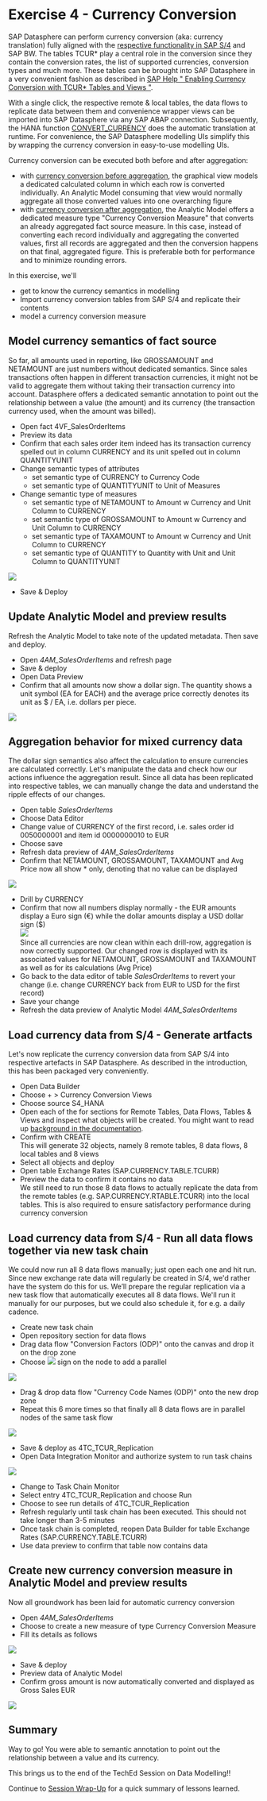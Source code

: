 # Exercise 4 - Currency Conversion

SAP Datasphere can perform currency conversion (aka: currency translation) fully aligned with the [respective functionality in SAP S/4](https://help.sap.com/docs/SAP_S4HANA_ON-PREMISE/8fbeed5f2046489696a50ac7fd76f9c6/d16ebe532789b44ce10000000a174cb4.html?locale=en-US) and SAP BW. The tables TCUR\* play a central role in the conversion since they contain the conversion rates, the list of supported currencies, conversion types and much more. These tables can be brought into SAP Datasphere in a very convenient fashion as described in [SAP Help " Enabling Currency Conversion with TCUR\* Tables and Views "](https://help.sap.com/docs/SAP_DATASPHERE/c8a54ee704e94e15926551293243fd1d/b462239ffb644d9baab4442a10a72edf.html).

With a single click, the respective remote & local tables, the data flows to replicate data between them and convenience wrapper views can be imported into SAP Datasphere via any SAP ABAP connection. Subsequently, the HANA function [CONVERT_CURRENCY](https://help.sap.com/docs/HANA_SERVICE_CF/7c78579ce9b14a669c1f3295b0d8ca16/d22d746ed2951014bb7fb0114ffdaf96.html) does the automatic translation at runtime. For convenience, the SAP Datasphere modelling UIs simplify this by wrapping the currency conversion in easy-to-use modelling UIs.

Currency conversion can be executed both before and after aggregation:

-   with [currency conversion before aggregation](https://help.sap.com/docs/SAP_DATASPHERE/c8a54ee704e94e15926551293243fd1d/6e3d8bed7ece4c27ba10e2cc523915fe.html), the graphical view models a dedicated calculated column in which each row is converted individually. An Analytic Model consuming that view would normally aggregate all those converted values into one overarching figure
-   with [currency conversion after aggregation](https://help.sap.com/docs/SAP_DATASPHERE/c8a54ee704e94e15926551293243fd1d/ec00efb338f3421a87dab4006d7ce6c8.html), the Analytic Model offers a dedicated measure type "Currency Conversion Measure" that converts an already aggregated fact source measure. In this case, instead of converting each record individually and aggregating the converted values, first all records are aggregated and then the conversion happens on that final, aggregated figure. This is preferable both for performance and to minimize rounding errors.

In this exercise, we'll

-   get to know the currency semantics in modelling
-   Import currency conversion tables from SAP S/4 and replicate their contents
-   model a currency conversion measure

## Model currency semantics of fact source

So far, all amounts used in reporting, like GROSSAMOUNT and NETAMOUNT are just numbers without dedicated semantics. Since sales transactions often happen in different transaction currencies, it might not be valid to aggregate them without taking their transaction currency into account. Datasphere offers a dedicated semantic annotation to point out the relationship between a value (the amount) and its currency (the transaction currency used, when the amount was billed).

-   Open fact 4VF_SalesOrderItems
-   Preview its data
-   Confirm that each sales order item indeed has its transaction currency spelled out in column CURRENCY and its unit spelled out in column QUANTITYUNIT
-   Change semantic types of attributes
    -   set semantic type of CURRENCY to Currency Code
    -   set semantic type of QUANTITYUNIT to Unit of Measures
-   Change semantic type of measures
    -   set semantic type of NETAMOUNT to Amount w Currency and Unit Column to CURRENCY
    -   set semantic type of GROSSAMOUNT to Amount w Currency and Unit Column to CURRENCY
    -   set semantic type of TAXAMOUNT to Amount w Currency and Unit Column to CURRENCY
    -   set semantic type of QUANTITY to Quantity with Unit and Unit Column to QUANTITYUNIT

![](media/e0b946cc9d7b3d98f19b9eedbe68b064.png)

-   Save & Deploy

## Update Analytic Model and preview results

Refresh the Analytic Model to take note of the updated metadata. Then save and deploy.

-   Open *4AM_SalesOrderItems* and refresh page
-   Save & deploy
-   Open Data Preview
-   Confirm that all amounts now show a dollar sign. The quantity shows a unit symbol (EA for EACH) and the average price correctly denotes its unit as \$ / EA, i.e. dollars per piece.

![](media/c3f4a57d9b483e0a7c800ad5f7b70a95.png)

## Aggregation behavior for mixed currency data

The dollar sign semantics also affect the calculation to ensure currencies are calculated correctly. Let's manipulate the data and check how our actions influence the aggregation result. Since all data has been replicated into respective tables, we can manually change the data and understand the ripple effects of our changes.

-   Open table *SalesOrderItems*
-   Choose Data Editor
-   Change value of CURRENCY of the first record, i.e. sales order id 0050000001 and item id 0000000010 to EUR
-   Choose save
-   Refresh data preview of *4AM_SalesOrderItems*
-   Confirm that NETAMOUNT, GROSSAMOUNT, TAXAMOUNT and Avg Price now all show \* only, denoting that no value can be displayed

![](media/f2680f992521e6e7231ce0e88cdbc54a.png)

-   Drill by CURRENCY
-   Confirm that now all numbers display normally - the EUR amounts display a Euro sign (€) while the dollar amounts display a USD dollar sign (\$)  
    ![](5bb2d413a0eb1dee7d8ea442a845c8c5.png)  
    Since all currencies are now clean within each drill-row, aggregation is now correctly supported. Our changed row is displayed with its associated values for NETAMOUNT, GROSSAMOUNT and TAXAMOUNT as well as for its calculations (Avg Price)
-   Go back to the data editor of table *SalesOrderItems* to revert your change (i.e. change CURRENCY back from EUR to USD for the first record)
-   Save your change
-   Refresh the data preview of Analytic Model *4AM_SalesOrderItems*

## Load currency data from S/4 - Generate artfacts

Let's now replicate the currency conversion data from SAP S/4 into respective artefacts in SAP Datasphere. As described in the introduction, this has been packaged very conveniently.

-   Open Data Builder
-   Choose + \> Currency Conversion Views
-   Choose source S4_HANA
-   Open each of the for sections for Remote Tables, Data Flows, Tables & Views and inspect what objects will be created. You might want to read up [background in the documentation](https://help.sap.com/docs/SAP_DATASPHERE/c8a54ee704e94e15926551293243fd1d/b462239ffb644d9baab4442a10a72edf.html).
-   Confirm with CREATE  
    This will generate 32 objects, namely 8 remote tables, 8 data flows, 8 local tables and 8 views
-   Select all objects and deploy
-   Open table Exchange Rates (SAP.CURRENCY.TABLE.TCURR)
-   Preview the data to confirm it contains no data  
    We still need to run those 8 data flows to actually replicate the data from the remote tables (e.g. SAP.CURRENCY.RTABLE.TCURR) into the local tables. This is also required to ensure satisfactory performance during currency conversion

## Load currency data from S/4 - Run all data flows together via new task chain

We could now run all 8 data flows manually; just open each one and hit run. Since new exchange rate data will regularly be created in S/4, we'd rather have the system do this for us. We’ll prepare the regular replication via a new task flow that automatically executes all 8 data flows. We'll run it manually for our purposes, but we could also schedule it, for e.g. a daily cadence.

-   Create new task chain
-   Open repository section for data flows
-   Drag data flow "Conversion Factors (ODP)" onto the canvas and drop it on the drop zone
-   Choose ![](media/eaacdd20ee20cfb64379eaf5b872fef2.png) sign on the node to add a parallel

![](media/3255add923c27983776a03da33db7f0a.png)

-   Drag & drop data flow "Currency Code Names (ODP)" onto the new drop zone
-   Repeat this 6 more times so that finally all 8 data flows are in parallel nodes of the same task flow

![](media/346dd9353311969dd867598cfe08f4b0.png)

-   Save & deploy as 4TC_TCUR_Replication
-   Open Data Integration Monitor and authorize system to run task chains

![](media/363d8c9674a2592360ac534d0777259a.png)

-   Change to Task Chain Monitor
-   Select entry 4TC_TCUR_Replication and choose Run
-   Choose to see run details of 4TC_TCUR_Replication
-   Refresh regularly until task chain has been executed. This should not take longer than 3-5 minutes
-   Once task chain is completed, reopen Data Builder for table Exchange Rates (SAP.CURRENCY.TABLE.TCURR)
-   Use data preview to confirm that table now contains data

## Create new currency conversion measure in Analytic Model and preview results

Now all groundwork has been laid for automatic currency conversion

-   Open *4AM_SalesOrderItems*
-   Choose to create a new measure of type Currency Conversion Measure
-   Fill its details as follows

![](media/61540c7182cb8ed5fd87b675fe865d4e.png)

-   Save & deploy
-   Preview data of Analytic Model
-   Confirm gross amount is now automatically converted and displayed as Gross Sales EUR

![](media/7e99c133e240ee70692913ba761f2a24.png)

## Summary

Way to go! You were able to semantic annotation to point out the relationship between a value and its currency.

This brings us to the end of the TechEd Session on Data Modelling!!

Continue to [Session Wrap-Up](../Session%20Wrap-Up) for a quick summary of lessons learned.
